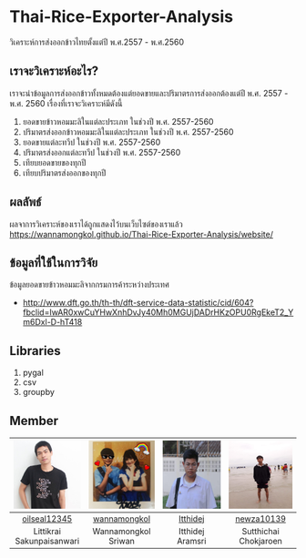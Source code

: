 # Thai-Rice-Exporter-Analysis
วิเคราะห์การส่งออกข้าวไทยตั้งแต่ปี พ.ศ.2557 - พ.ศ.2560
## เราจะวิเคราะห์อะไร?
เราจะนำข้อมูลการส่งออกข้าวทั้งหมดต้องแต่ยอดขายและปริมาตรการส่งออกต้องแต่ปี พ.ศ. 2557 - พ.ศ. 2560 เรื่องที่เราจะวิเคราะห์มีดังนี้
  1. ยอดขายข้าวหอมมะลิในแต่ละประเภท ในช่วงปี พ.ศ. 2557-2560
  2. ปริมาตรส่งออกข้าวหอมมะลิในแต่ละประเภท ในช่วงปี พ.ศ. 2557-2560
  3. ยอดขายแต่ละทวีป ในช่วงปี พ.ศ. 2557-2560
  4. ปริมาตรส่งออกแต่ละทวีป ในช่วงปี พ.ศ. 2557-2560
  5. เทียบยอดขายของทุกปี
  6. เทียบปริมาตรส่งออกของทุกปี
## ผลลัพธ์
  ผลจาการวิเคราะห์ของเราได้ถูกแสดงไว้บนเว็บไซต์ของเราแล้ว https://wannamongkol.github.io/Thai-Rice-Exporter-Analysis/website/
## ข้อมูลที่ใช้ในการวิจัย
ข้อมูลยอดขายข้าวหอมมะลิจากกรมการค้าระหว่างประเทศ
  - http://www.dft.go.th/th-th/dft-service-data-statistic/cid/604?fbclid=IwAR0xwCuYHwXnhDvJy40Mh0MGUjDADrHKzOPU0RgEkeT2_Ym6Dxl-D-hT418
## Libraries
  1. pygal
  2. csv
  3. groupby
## Member
|<img src="website/img/team/01.jpg" width="120px" height="120px">|<img src="website/img/team/02.jpg" width="120px" height="120px">|<img src="website/img/team/03.jpg" width="120px" height="120px">|<img src="website/img/team/04.jpg" width="120px" height="120px">|
|:---:|:---:|:---:|:---:|
|[oilseal12345](https://github.com/oilseal12345)|[wannamongkol](https://github.com/wannamongkol)|[Itthidej](https://github.com/Itthidej)|[newza10139](https://github.com/newza10139)|
|Littikrai<br>Sakunpaisanwari|Wannamongkol<br>Sriwan|Itthidej<br>Aramsri|Sutthichai<br>Chokjaroen|
